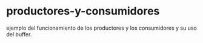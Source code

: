 # productores-y-consumidores
ejemplo del funcionamiento de los productores y los consumidores y su uso del buffer.
